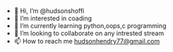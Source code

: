 - 👋 Hi, I’m @hudsonshoffi
- 👀 I’m interested in coading
- 🌱 I’m currently learning python,oops,c programming
- 💞️ I’m looking to collaborate on any intrested stream
- 📫 How to reach me hudsonhendry77@gmail.com

<!---
hudsonshoffi/hudsonshoffi is a ✨ special ✨ repository because its `README.md` (this file) appears on your GitHub profile.
You can click the Preview link to take a look at your changes.
--->
